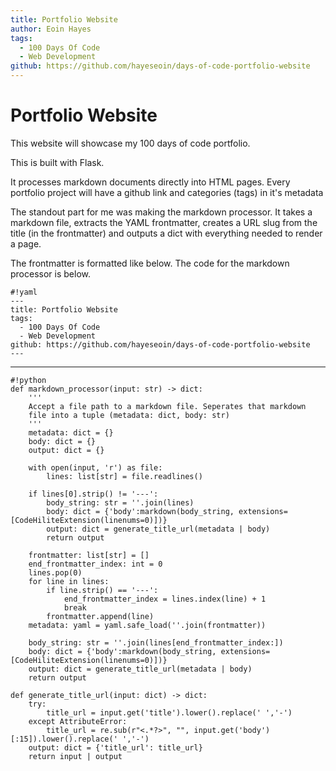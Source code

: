 ```yaml
---
title: Portfolio Website
author: Eoin Hayes
tags:
  - 100 Days Of Code
  - Web Development
github: https://github.com/hayeseoin/days-of-code-portfolio-website
---
```

# Portfolio Website

This website will showcase my 100 days of code portfolio.

This is built with Flask. 

It processes markdown documents directly into HTML pages. Every portfolio project will have a github link and categories (tags) in it's metadata

The standout part for me was making the markdown processor. It takes a markdown file, extracts the YAML frontmatter, creates a URL slug from the title (in the frontmatter) and outputs a dict with everything needed to render a page. 

The frontmatter is formatted like below. The code for the markdown processor is below. 

    #!yaml
    ---
    title: Portfolio Website
    tags:
      - 100 Days Of Code
      - Web Development
    github: https://github.com/hayeseoin/days-of-code-portfolio-website
    ---
---
    #!python
    def markdown_processor(input: str) -> dict:
        '''
        Accept a file path to a markdown file. Seperates that markdown
        file into a tuple (metadata: dict, body: str)
        '''
        metadata: dict = {}
        body: dict = {}
        output: dict = {}

        with open(input, 'r') as file:
            lines: list[str] = file.readlines()

        if lines[0].strip() != '---':
            body_string: str = ''.join(lines)
            body: dict = {'body':markdown(body_string, extensions=[CodeHiliteExtension(linenums=0)])}
            output: dict = generate_title_url(metadata | body)
            return output

        frontmatter: list[str] = []
        end_frontmatter_index: int = 0
        lines.pop(0)
        for line in lines:
            if line.strip() == '---':
                end_frontmatter_index = lines.index(line) + 1
                break
            frontmatter.append(line)
        metadata: yaml = yaml.safe_load(''.join(frontmatter))

        body_string: str = ''.join(lines[end_frontmatter_index:])
        body: dict = {'body':markdown(body_string, extensions=[CodeHiliteExtension(linenums=0)])}
        output: dict = generate_title_url(metadata | body)
        return output

    def generate_title_url(input: dict) -> dict:
        try:
            title_url = input.get('title').lower().replace(' ','-')
        except AttributeError:
            title_url = re.sub(r"<.*?>", "", input.get('body')[:15]).lower().replace(' ','-')
        output: dict = {'title_url': title_url}
        return input | output